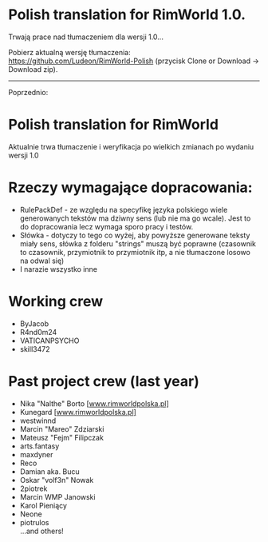 # Polish translation for RimWorld 1.0.
 
Trwają prace nad tłumaczeniem dla wersji 1.0...  

Pobierz aktualną wersję tłumaczenia:  
https://github.com/Ludeon/RimWorld-Polish (przycisk Clone or Download -> Download zip).  



--------
Poprzednio:
# Polish translation for RimWorld

Aktualnie trwa tłumaczenie i weryfikacja po wielkich zmianach po wydaniu wersji 1.0

# Rzeczy wymagające dopracowania:  
* RulePackDef - ze względu na specyfikę języka polskiego wiele generowanych tekstów ma dziwny sens (lub nie ma go wcale). Jest to do dopracowania lecz wymaga sporo pracy i testów.
* Słówka - dotyczy to tego co wyżej, aby powyższe generowane teksty miały sens, słówka z folderu "strings" muszą być poprawne (czasownik to czasownik, przymiotnik to przymiotnik itp, a nie tłumaczone losowo na odwal się)
* I narazie wszystko inne

# Working crew 
* ByJacob  
* R4nd0m24  
* VATICANPSYCHO  
* skill3472

# Past project crew (last year)
* Nika "Nalthe" Borto [www.rimworldpolska.pl]
* Kunegard [www.rimworldpolska.pl]
* westwinnd
* Marcin "Mareo" Zdziarski
* Mateusz "Fejm" Filipczak
* arts.fantasy
* maxdyner
* Reco
* Damian aka. Bucu
* Oskar "volf3n" Nowak
* 2piotrek
* Marcin WMP Janowski
* Karol Pieniący
* Neone
* piotrulos  
...and others!
